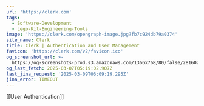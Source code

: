 ```yaml
---
url: 'https://clerk.com'
tags:
  - Software-Development
  - Lego-Kit-Engineering-Tools
image: 'https://clerk.com/opengraph-image.jpg?fb7c924db79a0374'
site_name: Clerk
title: Clerk | Authentication and User Management
favicon: 'https://clerk.com/v2/favicon.ico'
og_screenshot_url: >-
  https://og-screenshots-prod.s3.amazonaws.com/1366x768/80/false/28160215470a6c6b5704bf3f439903066b564cf1b416e59df5f5c51b543f9717.jpeg
og_last_fetch: 2025-03-07T05:19:02.907Z
last_jina_request: '2025-03-09T06:09:19.295Z'
jina_error: TIMEOUT
---
```

[[User Authentication]]
